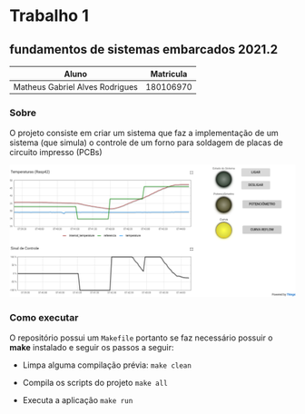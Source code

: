 # Trabalho 1
## fundamentos de sistemas embarcados 2021.2

Aluno | Matricula
--|--
Matheus Gabriel Alves Rodrigues | 180106970

### Sobre

O projeto consiste em criar um sistema que faz a implementação de um sistema (que simula) 
o controle de um forno para soldagem de placas de circuito impresso (PCBs)

![exemplo de funcionamento](images/funcionamento.png)


### Como executar

O repositório possui um `Makefile` portanto se faz necessário possuir o **make** instalado 
e seguir os passos a seguir:

* Limpa alguma compilação prévia:
`make clean`

* Compila os scripts do projeto
`make all`

* Executa a aplicação
`make run`
